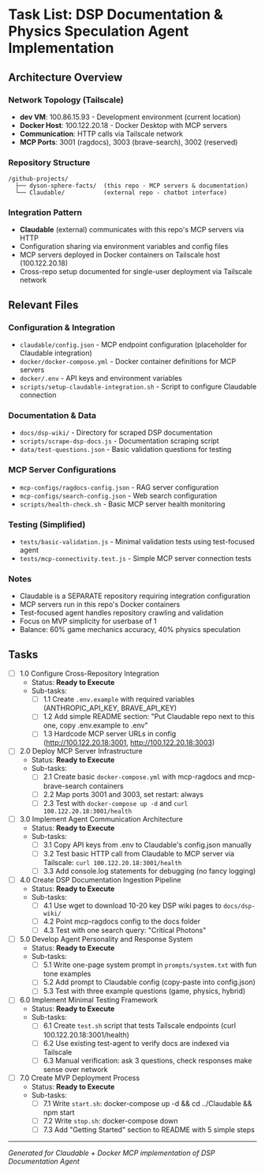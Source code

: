 # Task List: DSP Documentation & Physics Speculation Agent Implementation

## Architecture Overview

### Network Topology (Tailscale)
- **dev VM**: 100.86.15.93 - Development environment (current location)
- **Docker Host**: 100.122.20.18 - Docker Desktop with MCP servers
- **Communication**: HTTP calls via Tailscale network
- **MCP Ports**: 3001 (ragdocs), 3003 (brave-search), 3002 (reserved)

### Repository Structure
```
/github-projects/
  ├── dyson-sphere-facts/  (this repo - MCP servers & documentation)
  └── Claudable/           (external repo - chatbot interface)
```

### Integration Pattern
- **Claudable** (external) communicates with this repo's MCP servers via HTTP
- Configuration sharing via environment variables and config files
- MCP servers deployed in Docker containers on Tailscale host (100.122.20.18)
- Cross-repo setup documented for single-user deployment via Tailscale network

## Relevant Files

### Configuration & Integration
- `claudable/config.json` - MCP endpoint configuration (placeholder for Claudable integration)
- `docker/docker-compose.yml` - Docker container definitions for MCP servers
- `docker/.env` - API keys and environment variables
- `scripts/setup-claudable-integration.sh` - Script to configure Claudable connection

### Documentation & Data
- `docs/dsp-wiki/` - Directory for scraped DSP documentation
- `scripts/scrape-dsp-docs.js` - Documentation scraping script
- `data/test-questions.json` - Basic validation questions for testing

### MCP Server Configurations
- `mcp-configs/ragdocs-config.json` - RAG server configuration
- `mcp-configs/search-config.json` - Web search configuration
- `scripts/health-check.sh` - Basic MCP server health monitoring

### Testing (Simplified)
- `tests/basic-validation.js` - Minimal validation tests using test-focused agent
- `tests/mcp-connectivity.test.js` - Simple MCP server connection tests

### Notes

- Claudable is a SEPARATE repository requiring integration configuration
- MCP servers run in this repo's Docker containers
- Test-focused agent handles repository crawling and validation
- Focus on MVP simplicity for userbase of 1
- Balance: 60% game mechanics accuracy, 40% physics speculation

## Tasks

- [ ] 1.0 Configure Cross-Repository Integration
  * Status: **Ready to Execute**
  * Sub-tasks:
    - [ ] 1.1 Create `.env.example` with required variables (ANTHROPIC_API_KEY, BRAVE_API_KEY)
    - [ ] 1.2 Add simple README section: "Put Claudable repo next to this one, copy .env.example to .env"
    - [ ] 1.3 Hardcode MCP server URLs in config (http://100.122.20.18:3001, http://100.122.20.18:3003)

- [ ] 2.0 Deploy MCP Server Infrastructure
  * Status: **Ready to Execute**
  * Sub-tasks:
    - [ ] 2.1 Create basic `docker-compose.yml` with mcp-ragdocs and mcp-brave-search containers
    - [ ] 2.2 Map ports 3001 and 3003, set restart: always
    - [ ] 2.3 Test with `docker-compose up -d` and `curl 100.122.20.18:3001/health`

- [ ] 3.0 Implement Agent Communication Architecture
  * Status: **Ready to Execute**
  * Sub-tasks:
    - [ ] 3.1 Copy API keys from .env to Claudable's config.json manually
    - [ ] 3.2 Test basic HTTP call from Claudable to MCP server via Tailscale: `curl 100.122.20.18:3001/health`
    - [ ] 3.3 Add console.log statements for debugging (no fancy logging)

- [ ] 4.0 Create DSP Documentation Ingestion Pipeline
  * Status: **Ready to Execute**
  * Sub-tasks:
    - [ ] 4.1 Use wget to download 10-20 key DSP wiki pages to `docs/dsp-wiki/`
    - [ ] 4.2 Point mcp-ragdocs config to the docs folder
    - [ ] 4.3 Test with one search query: "Critical Photons"

- [ ] 5.0 Develop Agent Personality and Response System
  * Status: **Ready to Execute**
  * Sub-tasks:
    - [ ] 5.1 Write one-page system prompt in `prompts/system.txt` with fun tone examples
    - [ ] 5.2 Add prompt to Claudable config (copy-paste into config.json)
    - [ ] 5.3 Test with three example questions (game, physics, hybrid)

- [ ] 6.0 Implement Minimal Testing Framework
  * Status: **Ready to Execute**
  * Sub-tasks:
    - [ ] 6.1 Create `test.sh` script that tests Tailscale endpoints (curl 100.122.20.18:3001/health)
    - [ ] 6.2 Use existing test-agent to verify docs are indexed via Tailscale
    - [ ] 6.3 Manual verification: ask 3 questions, check responses make sense over network

- [ ] 7.0 Create MVP Deployment Process
  * Status: **Ready to Execute**
  * Sub-tasks:
    - [ ] 7.1 Write `start.sh`: docker-compose up -d && cd ../Claudable && npm start
    - [ ] 7.2 Write `stop.sh`: docker-compose down
    - [ ] 7.3 Add "Getting Started" section to README with 5 simple steps

---

*Generated for Claudable + Docker MCP implementation of DSP Documentation Agent*
